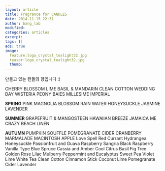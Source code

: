 ```yaml
---
layout: article
title: Fragrance for CANDLES
date: 2014-11-15 22:31
author: bang_lab
modified:
categories: articles
excerpt: 
tags: []
ads: true
image:
  feature:logo_crystal_tealight32.jpg
  teaser:logo_crystal_tealight32.jpg
  thumb:
---
```


만들고 있는 캔들의 향입니다 :)

CHERRY BLOSSOM
LIME BASIL &amp; MANDARIN
CLEAN COTTON
WEDDING DAY
WISTERIA
PEONY
BAIES
MILLESIME IMPERIAL

<strong>SPRING</strong>
PINK MAGNOLIA BLOSSOM
RAIN WATER
HONEYSUCKLE JASMINE
LAVENDER

<strong>SUMMER
</strong>GRAPEFRUIT &amp; MANGOSTEEN
HAWAIIAN BREEZE
JAMAICA ME CRAZY
BEACH LINEN

<strong>AUTUMN</strong>
PUMPKIN SOUFFLE
POMEGRANATE CIDER
CRANBERRY MARMALADE
MACINTOSH APPLE
Love Spell
Red Currant
Hydrangea
Honeysuckle
Passionfruit and Guava
Raspberry Sangria
Black Raspberry Vanilla Type
Blue Spruce
Cassia and Amber
Cool Citrus Basil
Fig Tree
Golden Rose
Lilac
Mulberry
Peppermint and Eucalyptus
Sweet Pea
Violet Lime
White Tea
Clean Cotton
Cinnamon Stick
Coconut Lime
Pomegranate Cider
Lavender
